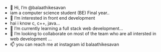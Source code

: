 - 👋 Hi, I’m @balaathikesavan
- iam a computer science student (BE) Final year..
- 👀 I’m interested in front end development
- hai i know c, c++, java...
- 🌱 I’m currently learning  a full stack web development...
- 💞️ I’m looking to collaborate on most of the team who are all intersted in web development ...
- 📫 you can reach me at instagram id balaathikesavan

<!---
balaathikesavan/balaathikesavan is a ✨ special ✨ repository because its `README.md` (this file) appears on your GitHub profile.
You can click the Preview link to take a look at your changes.
--->
